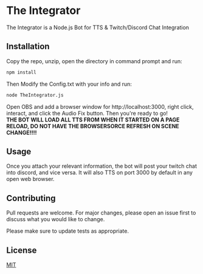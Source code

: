 # The Integrator

The Integrator is a Node.js Bot for TTS & Twitch/Discord Chat Integration

## Installation

Copy the repo, unzip, open the directory in command prompt and run:

```bash
npm install
```

Then Modify the Config.txt with your info and run:

```bash
node TheIntegrator.js
```

Open OBS and add a browser window for http://localhost:3000, right click, interact, and click the Audio Fix button. Then you're ready to go! \
**THE BOT WILL LOAD ALL TTS FROM WHEN IT STARTED ON A PAGE RELOAD, DO NOT HAVE THE BROWSERSORCE REFRESH ON SCENE CHANGE!!!!**
## Usage

Once you attach your relevant information, the bot will post your twitch chat into discord, and vice versa. It will also TTS on port 3000 by default in any open web browser. 

## Contributing
Pull requests are welcome. For major changes, please open an issue first to discuss what you would like to change.

Please make sure to update tests as appropriate.

## License
[MIT](https://choosealicense.com/licenses/mit/)
